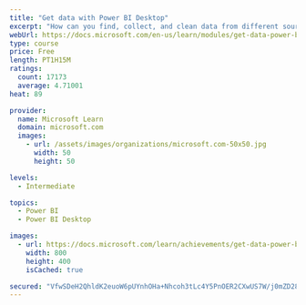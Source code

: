 ```yaml
---
title: "Get data with Power BI Desktop"
excerpt: "How can you find, collect, and clean data from different sources? Power BI is a tool for making sense of your data. You will learn tricks to make data-gathering easier."
webUrl: https://docs.microsoft.com/en-us/learn/modules/get-data-power-bi/
type: course
price: Free
length: PT1H15M
ratings:
  count: 17173
  average: 4.71001
heat: 89

provider:
  name: Microsoft Learn
  domain: microsoft.com
  images:
    - url: /assets/images/organizations/microsoft.com-50x50.jpg
      width: 50
      height: 50

levels:
  - Intermediate

topics:
  - Power BI
  - Power BI Desktop

images:
  - url: https://docs.microsoft.com/learn/achievements/get-data-power-bi-desktop-social.png
    width: 800
    height: 400
    isCached: true

secured: "VfwSDeH2QhldK2euoW6pUYnhOHa+Nhcoh3tLc4Y5PnOER2CXwUS7W/j0mZD28N67l45tQImleDM1apTazmyY485pqYYCx2W62HzyLf5wSvD4fbqDV5GM+qQcBqm9YYSMynyB4eC24HPx0WRBp504zWjBT3qeD1zHLgckb6qaiXfpoEMn9qlkEjdsJbokk/VLKUTK7grUoPI8vhwnczePQ2DTLP69MJT+8JFnPPSGtGT12Vod/SfKC3pkInSofVYjJ+4PKr7RRxKHNM9xNo5FbFcWqnWNy1NNBAKnaGUmqDjDL/QD2AdEv2MNvfIFX4c655SkxPuBfBgGRMNBZQw67KGWYphpEqZeCjycWF4R+kSafJS/naPCl8jY7gbhpR7Djj8mAlT+0fUuq8IUILlGqHR6DHnsnuIniS3HtLz3aRvwPfhOx8fbuDBn9Ov6PxCt;UxwZwzafyIiX5bsa+TAwYw=="
---
```


